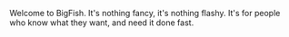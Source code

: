 Welcome to BigFish. It's nothing fancy, it's nothing flashy. It's for people who know what they want, and need it done fast.
